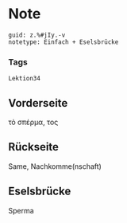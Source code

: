 # Note
```
guid: z.%#jIy.-v
notetype: Einfach + Eselsbrücke
```

### Tags
```
Lektion34
```

## Vorderseite
τὸ σπέρμα, τος

## Rückseite
Same, Nachkomme(nschaft)

## Eselsbrücke
Sperma
